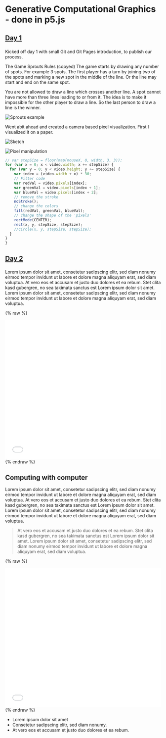 # Generative Computational Graphics - done in p5.js

## [Day 1](https://digitalideation.github.io/gencg_h2101/notes/day01/) 

### 
Kicked off day 1 with small Git and Git Pages introduction, to publish our process.

The Game Sprouts
Rules (copyed)
The game starts by drawing any number of spots. For example 3 spots. The first player has a turn by joining two of the spots and marking a new spot in the middle of the line. Or the line may start and end on the same spot.

You are not allowed to draw a line which crosses another line. A spot cannot have more than three lines leading to or from it. The idea is to make it impossible for the other player to draw a line. So the last person to draw a line is the winner.

![Sprouts example](content/day01/01/game.png)

Went abit ahead and created a camera based pixel visualization. First I visualized it on a paper.

![Sketch](content/day01/01/grid.png)

![Pixel manipulation](content/day01/01/Green.png)

```js
// var stepSize = floor(map(mouseX, 0, width, 3, 3));
for (var x = 0; x < video.width; x += stepSize) {
  for (var y = 0; y < video.height; y += stepSize) {
    var index = (video.width + x) * 30;
    // Filter code
    var redVal = video.pixels[index];
    var greenVal = video.pixels[index + 1];
    var blueVal = video.pixels[index + 2];
    // remove the stroke
    noStroke();
    // change the colors
    fill(redVal, greenVal, blueVal);
    // change the shape of the 'pixels'
    rectMode(CENTER);
    rect(x, y, stepSize, stepSize);
    //circle(x, y, stepSize, stepSize);
  }
}
}
```


## [Day 2](https://digitalideation.github.io/gencg_h2101/notes/day02/) 

### 
Lorem ipsum dolor sit amet, consetetur sadipscing elitr, sed diam nonumy eirmod tempor invidunt ut labore et dolore magna aliquyam erat, sed diam voluptua. At vero eos et accusam et justo duo dolores et ea rebum. Stet clita kasd gubergren, no sea takimata sanctus est Lorem ipsum dolor sit amet. Lorem ipsum dolor sit amet, consetetur sadipscing elitr, sed diam nonumy eirmod tempor invidunt ut labore et dolore magna aliquyam erat, sed diam voluptua.

{% raw %}
<iframe src="content/day01/01/embed.html" width="100%" height="450" frameborder="no"></iframe>
{% endraw %}


## Computing with computer

Lorem ipsum dolor sit amet, consetetur sadipscing elitr, sed diam nonumy eirmod tempor invidunt ut labore et dolore magna aliquyam erat, sed diam voluptua. At vero eos et accusam et justo duo dolores et ea rebum. Stet clita kasd gubergren, no sea takimata sanctus est Lorem ipsum dolor sit amet. Lorem ipsum dolor sit amet, consetetur sadipscing elitr, sed diam nonumy eirmod tempor invidunt ut labore et dolore magna aliquyam erat, sed diam voluptua.

> At vero eos et accusam et justo duo dolores et ea rebum. Stet clita kasd gubergren, no sea takimata sanctus est Lorem ipsum dolor sit amet. Lorem ipsum dolor sit amet, consetetur sadipscing elitr, sed diam nonumy eirmod tempor invidunt ut labore et dolore magna aliquyam erat, sed diam voluptua.

{% raw %}
<iframe src="content/day01/02/embed.html" width="100%" height="450" frameborder="no"></iframe>
{% endraw %}

* Lorem ipsum dolor sit amet
* Consetetur sadipscing elitr, sed diam nonumy.
* At vero eos et accusam et justo duo dolores et ea rebum. 
